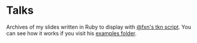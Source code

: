 # Talks

Archives of my slides written in Ruby to display with [@fxn's tkn script](https://github.com/fxn/tkn). You can see how it works if you visit his [examples folder](https://github.com/fxn/tkn/tree/master/examples).
